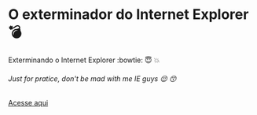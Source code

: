 # O **exterminador** do Internet Explorer :bomb:

Exterminando o Internet Explorer :bowtie: :innocent: :collision:
###### Just for pratice, don't be mad with me IE guys :relieved: :kissing_smiling_eyes:

[Acesse aqui](https://francisquete.github.io/exterminador_do_ie/)
